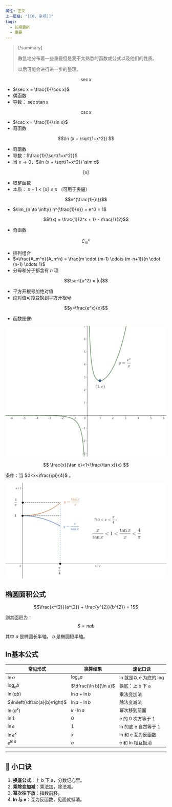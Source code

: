 ```yaml
---
属性: 正文
上一层级: "[[0. 杂项]]"
tags:
  - 长期更新
  - 重要
---
```


> [!summary] 
> 
> 散乱地分布着一些重要但是我不太熟悉的函数或公式以及他们的性质。
> 
> 以后可能会进行进一步的整理。

$$\sec x$$
- $\sec x = \frac{1}{\cos x}$
- 偶函数
- 导数： $\sec x \tan x$

$$\csc x$$
- $\csc x = \frac{1}{\sin x}$
- 奇函数

$$\ln (x + \sqrt{1+x^2}) $$
- 奇函数
- 导数：$\frac{1}{\sqrt{1+x^2}}$
- 当 $x \to 0$，$\ln (x + \sqrt{1+x^2}) \sim x$

$$[x]$$
- 取整函数
- 本质： $x-1 < [x] \le x$ （可用于夹逼）

$$n^{\frac{1}{n}}$$
- $\lim_{n \to \infty} n^{\frac{1}{n}} = e^0 = 1$

$$f(x) = \frac{1}{2^x + 1} - \frac{1}{2}$$
- 奇函数

$$C_m^n$$
- 排列组合
- $=\frac{A_m^n}{A_n^n} = \frac{m \cdot (m-1) \cdots (m-n+1)}{n \cdot (n-1) \cdots 1}$
- 分母和分子都含有 $n$ 项

$$\sqrt{u^2} = |u|$$
- 平方开根号加绝对值
- 绝对值可拟变换到平方开根号

$$y=\frac{e^x}{x}$$
- 函数图像:

![e^x/x](assets/e^x_div_x.png)

$$
\frac{x}{\tan x}<1<\frac{\tan x}{x}
$$

条件：当 $0<x<\frac{\pi}{4}$ 。

![tanx/x compare](assets/tanx&x_compare.png)


## 椭圆面积公式

$$\frac{x^{2}}{a^{2}} + \frac{y^{2}}{b^{2}} = 1$$

则其面积为： $$S = \pi a b$$

其中 $a$ 是椭圆长半轴， $b$ 是椭圆短半轴。

## ln基本公式


| 常见形式 | 换算结果 | 速记口诀 |
|----------|-----------|-----------|
| $\ln a$ | $\log_e a$ | ln 就是以 e 为底的 log |
| $\log_a b$ | $\dfrac{\ln b}{\ln a}$ | 换底：上 b 下 a |
| $\ln(ab)$ | $\ln a + \ln b$ | 乘法变加法 |
| $\ln\left(\dfrac{a}{b}\right)$ | $\ln a - \ln b$ | 除法变减法 |
| $\ln(a^k)$ | $k \cdot \ln a$ | 幂次移到前面 |
| $\ln 1$ | $0$ | e 的 0 次方等于 1 |
| $\ln e$ | $1$ | ln 的底 e 自然等于 1 |
| $\ln e^x$ | $x$ | ln 和 e 互为反函数 |
| $e^{\ln a}$ | $a$ | e 和 ln 相互抵消 |

---

## 📌 小口诀

1. **换底公式**：上 b 下 a，分数记心里。  
2. **乘除变加减**：乘法加，除法减。  
3. **幂次往下放**：指数前移。  
4. **ln 与 e**：互为反函数，见面就抵消。  
